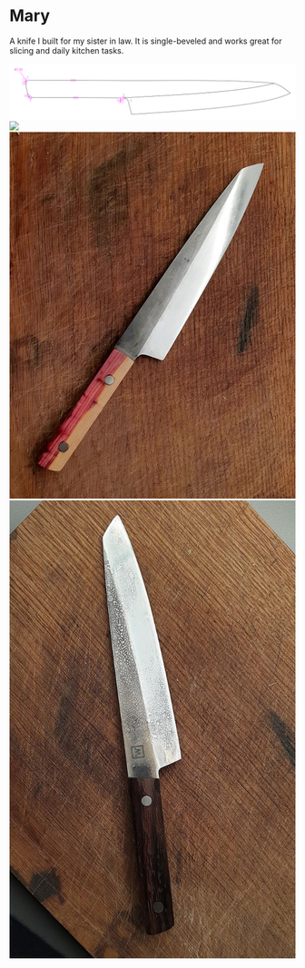 # Mary
A knife I built for my sister in law. It is single-beveled and works great for slicing and daily kitchen tasks.

![](mary.svg)
![](preview.svg)
![preview](gallery_mary2.jpg)
![preview](gallery_mary1.jpg)
